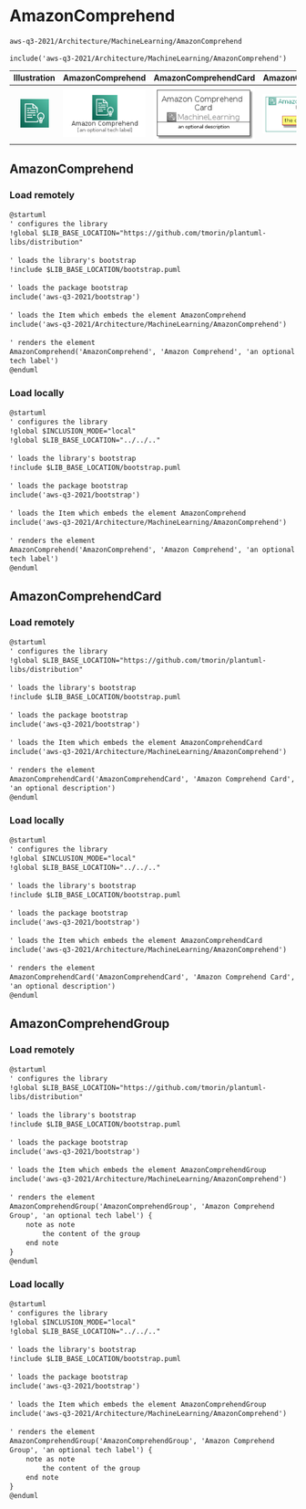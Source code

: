 # AmazonComprehend


```text
aws-q3-2021/Architecture/MachineLearning/AmazonComprehend
```

```text
include('aws-q3-2021/Architecture/MachineLearning/AmazonComprehend')
```



| Illustration | AmazonComprehend | AmazonComprehendCard | AmazonComprehendGroup |
| :---: | :---: | :---: | :---: |
| ![illustration for Illustration](../../../aws-q3-2021/Architecture/MachineLearning/AmazonComprehend.png) | ![illustration for AmazonComprehend](../../../aws-q3-2021/Architecture/MachineLearning/AmazonComprehend.Local.png) | ![illustration for AmazonComprehendCard](../../../aws-q3-2021/Architecture/MachineLearning/AmazonComprehendCard.Local.png) | ![illustration for AmazonComprehendGroup](../../../aws-q3-2021/Architecture/MachineLearning/AmazonComprehendGroup.Local.png) |




## AmazonComprehend

### Load remotely
```plantuml
@startuml
' configures the library
!global $LIB_BASE_LOCATION="https://github.com/tmorin/plantuml-libs/distribution"

' loads the library's bootstrap
!include $LIB_BASE_LOCATION/bootstrap.puml

' loads the package bootstrap
include('aws-q3-2021/bootstrap')

' loads the Item which embeds the element AmazonComprehend
include('aws-q3-2021/Architecture/MachineLearning/AmazonComprehend')

' renders the element
AmazonComprehend('AmazonComprehend', 'Amazon Comprehend', 'an optional tech label')
@enduml
```

### Load locally
```plantuml
@startuml
' configures the library
!global $INCLUSION_MODE="local"
!global $LIB_BASE_LOCATION="../../.."

' loads the library's bootstrap
!include $LIB_BASE_LOCATION/bootstrap.puml

' loads the package bootstrap
include('aws-q3-2021/bootstrap')

' loads the Item which embeds the element AmazonComprehend
include('aws-q3-2021/Architecture/MachineLearning/AmazonComprehend')

' renders the element
AmazonComprehend('AmazonComprehend', 'Amazon Comprehend', 'an optional tech label')
@enduml
```

## AmazonComprehendCard

### Load remotely
```plantuml
@startuml
' configures the library
!global $LIB_BASE_LOCATION="https://github.com/tmorin/plantuml-libs/distribution"

' loads the library's bootstrap
!include $LIB_BASE_LOCATION/bootstrap.puml

' loads the package bootstrap
include('aws-q3-2021/bootstrap')

' loads the Item which embeds the element AmazonComprehendCard
include('aws-q3-2021/Architecture/MachineLearning/AmazonComprehend')

' renders the element
AmazonComprehendCard('AmazonComprehendCard', 'Amazon Comprehend Card', 'an optional description')
@enduml
```

### Load locally
```plantuml
@startuml
' configures the library
!global $INCLUSION_MODE="local"
!global $LIB_BASE_LOCATION="../../.."

' loads the library's bootstrap
!include $LIB_BASE_LOCATION/bootstrap.puml

' loads the package bootstrap
include('aws-q3-2021/bootstrap')

' loads the Item which embeds the element AmazonComprehendCard
include('aws-q3-2021/Architecture/MachineLearning/AmazonComprehend')

' renders the element
AmazonComprehendCard('AmazonComprehendCard', 'Amazon Comprehend Card', 'an optional description')
@enduml
```

## AmazonComprehendGroup

### Load remotely
```plantuml
@startuml
' configures the library
!global $LIB_BASE_LOCATION="https://github.com/tmorin/plantuml-libs/distribution"

' loads the library's bootstrap
!include $LIB_BASE_LOCATION/bootstrap.puml

' loads the package bootstrap
include('aws-q3-2021/bootstrap')

' loads the Item which embeds the element AmazonComprehendGroup
include('aws-q3-2021/Architecture/MachineLearning/AmazonComprehend')

' renders the element
AmazonComprehendGroup('AmazonComprehendGroup', 'Amazon Comprehend Group', 'an optional tech label') {
    note as note
        the content of the group
    end note
}
@enduml
```

### Load locally
```plantuml
@startuml
' configures the library
!global $INCLUSION_MODE="local"
!global $LIB_BASE_LOCATION="../../.."

' loads the library's bootstrap
!include $LIB_BASE_LOCATION/bootstrap.puml

' loads the package bootstrap
include('aws-q3-2021/bootstrap')

' loads the Item which embeds the element AmazonComprehendGroup
include('aws-q3-2021/Architecture/MachineLearning/AmazonComprehend')

' renders the element
AmazonComprehendGroup('AmazonComprehendGroup', 'Amazon Comprehend Group', 'an optional tech label') {
    note as note
        the content of the group
    end note
}
@enduml
```

